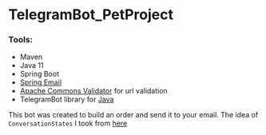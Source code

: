 # TelegramBot_PetProject

### Tools:
- Maven
- Java 11
- Spring Boot
- [Spring Email](https://www.baeldung.com/spring-email)
- [Apache Commons Validator](https://mvnrepository.com/artifact/commons-validator/commons-validator/1.7) for url validation
- TelegramBot library for [Java](https://github.com/rubenlagus/TelegramBots)

This bot was created to build an order and send it to your email. 
The idea of `ConversationStates` I took from [here](https://github.com/tarasvladyka/volunteer-telegram-bot)
